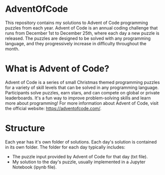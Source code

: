 # AdventOfCode
This repository contains my solutions to Advent of Code programming puzzles from each year. Advent of Code is an annual coding challenge that runs from December 1st to December 25th, where each day a new puzzle is released. The puzzles are designed to be solved with any programming language, and they progressively increase in difficulty throughout the month.

# What is Advent of Code?
Advent of Code is a series of small Christmas themed programming puzzles for a variety of skill levels that can be solved in any programming language. Participants solve puzzles, earn stars, and can compete on global or private leaderboards. It's a fun way to improve problem-solving skills and learn more about programming!
For more information about Advent of Code, visit the official website: https://adventofcode.com/.

# Structure
Each year has it's own folder of solutions.
Each day's solution is contained in its own folder. The folder for each day typically includes:
- The puzzle input provided by Advent of Code for that day (txt file).
- My solution to the day's puzzle, usually implemented in a Jupyter Notebook (ipynb file).
